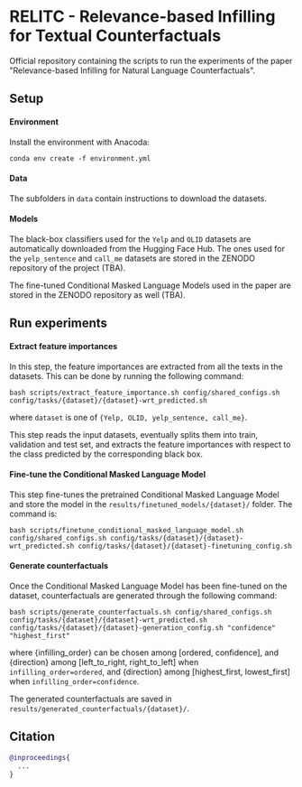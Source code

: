 # RELITC - Relevance-based Infilling for Textual Counterfactuals

Official repository containing the scripts to run the experiments of the paper "Relevance-based Infilling for Natural Language Counterfactuals".


## Setup

#### Environment

Install the environment with Anacoda:

```
conda env create -f environment.yml
```

#### Data

The subfolders in `data` contain instructions to download the datasets.


#### Models

The black-box classifiers used for the `Yelp` and `OLID` datasets are automatically downloaded from the Hugging Face Hub. The ones used for the `yelp_sentence` and `call_me` datasets are stored in the ZENODO repository of the project (TBA).

The fine-tuned Conditional Masked Language Models used in the paper are stored in the ZENODO repository as well (TBA).


## Run experiments

#### Extract feature importances

In this step, the feature importances are extracted from all the texts in the datasets. This can be done by running the following command:

```
bash scripts/extract_feature_importance.sh config/shared_configs.sh config/tasks/{dataset}/{dataset}-wrt_predicted.sh
```

where `dataset` is one of `{Yelp, OLID, yelp_sentence, call_me}`.

This step reads the input datasets, eventually splits them into train, validation and test set, and extracts the feature importances with respect to the class predicted by the corresponding black box.


#### Fine-tune the Conditional Masked Language Model

This step fine-tunes the pretrained Conditional Masked Language Model and store the model in the `results/finetuned_models/{dataset}/` folder. The command is:

```
bash scripts/finetune_conditional_masked_language_model.sh config/shared_configs.sh config/tasks/{dataset}/{dataset}-wrt_predicted.sh config/tasks/{dataset}/{dataset}-finetuning_config.sh
```


#### Generate counterfactuals

Once the Conditional Masked Language Model has been fine-tuned on the dataset, counterfactuals are generated through the following command:

```
bash scripts/generate_counterfactuals.sh config/shared_configs.sh config/tasks/{dataset}/{dataset}-wrt_predicted.sh config/tasks/{dataset}/{dataset}-generation_config.sh "confidence" "highest_first"
```

where {infilling_order} can be chosen among [ordered, confidence], and {direction} among [left_to_right, right_to_left] when `infilling_order=ordered`, and {direction} among [highest_first, lowest_first] when `infilling_order=confidence`.

The generated counterfactuals are saved in `results/generated_counterfactuals/{dataset}/`.


## Citation

```bibtex
@inproceedings{
  ...
}
```
